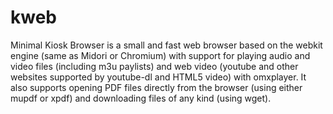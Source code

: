 kweb
====

Minimal Kiosk Browser is a small and fast web browser based on the webkit engine (same as Midori or Chromium) with support for playing audio and video files (including m3u paylists) and web video (youtube and other websites supported by youtube-dl and HTML5 video) with omxplayer. It also supports opening PDF files directly from the browser (using either mupdf or xpdf) and downloading files of any kind (using wget).
